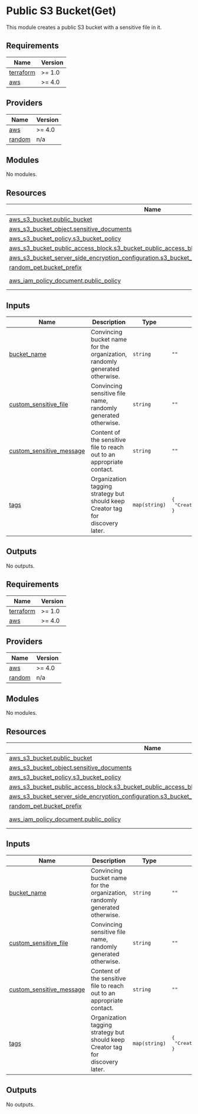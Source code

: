 # Public S3 Bucket(Get)

This module creates a public S3 bucket with a sensitive file in it.

## Requirements

| Name | Version |
|------|---------|
| <a name="requirement_terraform"></a> [terraform](#requirement\_terraform) | >= 1.0 |
| <a name="requirement_aws"></a> [aws](#requirement\_aws) | >= 4.0 |

## Providers

| Name | Version |
|------|---------|
| <a name="provider_aws"></a> [aws](#provider\_aws) | >= 4.0 |
| <a name="provider_random"></a> [random](#provider\_random) | n/a |

## Modules

No modules.

## Resources

| Name | Type |
|------|------|
| [aws_s3_bucket.public_bucket](https://registry.terraform.io/providers/hashicorp/aws/latest/docs/resources/s3_bucket) | resource |
| [aws_s3_bucket_object.sensitive_documents](https://registry.terraform.io/providers/hashicorp/aws/latest/docs/resources/s3_bucket_object) | resource |
| [aws_s3_bucket_policy.s3_bucket_policy](https://registry.terraform.io/providers/hashicorp/aws/latest/docs/resources/s3_bucket_policy) | resource |
| [aws_s3_bucket_public_access_block.s3_bucket_public_access_block](https://registry.terraform.io/providers/hashicorp/aws/latest/docs/resources/s3_bucket_public_access_block) | resource |
| [aws_s3_bucket_server_side_encryption_configuration.s3_bucket_server_side_encryption_configuration](https://registry.terraform.io/providers/hashicorp/aws/latest/docs/resources/s3_bucket_server_side_encryption_configuration) | resource |
| [random_pet.bucket_prefix](https://registry.terraform.io/providers/hashicorp/random/latest/docs/resources/pet) | resource |
| [aws_iam_policy_document.public_policy](https://registry.terraform.io/providers/hashicorp/aws/latest/docs/data-sources/iam_policy_document) | data source |

## Inputs

| Name | Description | Type | Default | Required |
|------|-------------|------|---------|:--------:|
| <a name="input_bucket_name"></a> [bucket\_name](#input\_bucket\_name) | Convincing bucket name for the organization, randomly generated otherwise. | `string` | `""` | no |
| <a name="input_custom_sensitive_file"></a> [custom\_sensitive\_file](#input\_custom\_sensitive\_file) | Convincing sensitive file name, randomly generated otherwise. | `string` | `""` | no |
| <a name="input_custom_sensitive_message"></a> [custom\_sensitive\_message](#input\_custom\_sensitive\_message) | Content of the sensitive file to reach out to an appropriate contact. | `string` | `""` | no |
| <a name="input_tags"></a> [tags](#input\_tags) | Organization tagging strategy but should keep Creator tag for discovery later. | `map(string)` | <pre>{<br>  "Creator": "cloudcommotion"<br>}</pre> | no |

## Outputs

No outputs.

<!-- BEGIN_TF_DOCS -->
## Requirements

| Name | Version |
|------|---------|
| <a name="requirement_terraform"></a> [terraform](#requirement\_terraform) | >= 1.0 |
| <a name="requirement_aws"></a> [aws](#requirement\_aws) | >= 4.0 |

## Providers

| Name | Version |
|------|---------|
| <a name="provider_aws"></a> [aws](#provider\_aws) | >= 4.0 |
| <a name="provider_random"></a> [random](#provider\_random) | n/a |

## Modules

No modules.

## Resources

| Name | Type |
|------|------|
| [aws_s3_bucket.public_bucket](https://registry.terraform.io/providers/hashicorp/aws/latest/docs/resources/s3_bucket) | resource |
| [aws_s3_bucket_object.sensitive_documents](https://registry.terraform.io/providers/hashicorp/aws/latest/docs/resources/s3_bucket_object) | resource |
| [aws_s3_bucket_policy.s3_bucket_policy](https://registry.terraform.io/providers/hashicorp/aws/latest/docs/resources/s3_bucket_policy) | resource |
| [aws_s3_bucket_public_access_block.s3_bucket_public_access_block](https://registry.terraform.io/providers/hashicorp/aws/latest/docs/resources/s3_bucket_public_access_block) | resource |
| [aws_s3_bucket_server_side_encryption_configuration.s3_bucket_server_side_encryption_configuration](https://registry.terraform.io/providers/hashicorp/aws/latest/docs/resources/s3_bucket_server_side_encryption_configuration) | resource |
| [random_pet.bucket_prefix](https://registry.terraform.io/providers/hashicorp/random/latest/docs/resources/pet) | resource |
| [aws_iam_policy_document.public_policy](https://registry.terraform.io/providers/hashicorp/aws/latest/docs/data-sources/iam_policy_document) | data source |

## Inputs

| Name | Description | Type | Default | Required |
|------|-------------|------|---------|:--------:|
| <a name="input_bucket_name"></a> [bucket\_name](#input\_bucket\_name) | Convincing bucket name for the organization, randomly generated otherwise. | `string` | `""` | no |
| <a name="input_custom_sensitive_file"></a> [custom\_sensitive\_file](#input\_custom\_sensitive\_file) | Convincing sensitive file name, randomly generated otherwise. | `string` | `""` | no |
| <a name="input_custom_sensitive_message"></a> [custom\_sensitive\_message](#input\_custom\_sensitive\_message) | Content of the sensitive file to reach out to an appropriate contact. | `string` | `""` | no |
| <a name="input_tags"></a> [tags](#input\_tags) | Organization tagging strategy but should keep Creator tag for discovery later. | `map(string)` | <pre>{<br>  "Creator": "cloudcommotion"<br>}</pre> | no |

## Outputs

No outputs.
<!-- END_TF_DOCS -->

